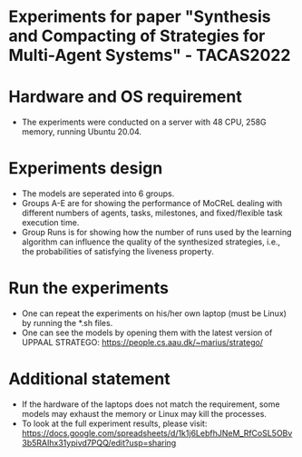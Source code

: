 # Experiments for paper "Synthesis and Compacting of Strategies for Multi-Agent Systems" - TACAS2022

# Hardware and OS requirement
- The experiments were conducted on a server with 48 CPU, 258G memory, running Ubuntu 20.04.

# Experiments design
- The models are seperated into 6 groups. 
- Groups A-E are for showing the performance of MoCReL dealing with different numbers of agents, tasks, milestones, and fixed/flexible task execution time.
- Group Runs is for showing how the number of runs used by the learning algorithm can influence the quality of the synthesized strategies, i.e., the probabilities of satisfying the liveness property.

# Run the experiments
- One can repeat the experiments on his/her own laptop (must be Linux) by running the *.sh files.
- One can see the models by opening them with the latest version of UPPAAL STRATEGO: https://people.cs.aau.dk/~marius/stratego/

# Additional statement
- If the hardware of the laptops does not match the requirement, some models may exhaust the memory or Linux may kill the processes.
- To look at the full experiment results, please visit: https://docs.google.com/spreadsheets/d/1k1j6LebfhJNeM_RfCoSL5OBv3b5RAIhx31ypivd7PQQ/edit?usp=sharing
